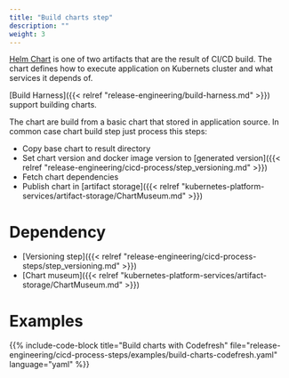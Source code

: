 ```yaml
---
title: "Build charts step"
description: ""
weight: 3
---
```


[Helm Chart](https://docs.helm.sh/developing_charts/#charts) is one of two artifacts
that are the result of CI/CD build. The chart defines how to execute application
on Kubernets cluster and what services it depends of.

[Build Harness]({{< relref "release-engineering/build-harness.md" >}}) support
building charts.

The chart are build from a basic chart that stored in application source.
In common case chart build step just process this steps:
* Copy base chart to result directory
* Set chart version and docker image version to [generated version]({{< relref "release-engineering/cicd-process/step_versioning.md" >}})
* Fetch chart dependencies
* Publish chart in [artifact storage]({{< relref "kubernetes-platform-services/artifact-storage/ChartMuseum.md" >}})

# Dependency

* [Versioning step]({{< relref "release-engineering/cicd-process-steps/step_versioning.md" >}})
* [Chart museum]({{< relref "kubernetes-platform-services/artifact-storage/ChartMuseum.md" >}})

# Examples

{{% include-code-block title="Build charts with Codefresh" file="release-engineering/cicd-process-steps/examples/build-charts-codefresh.yaml" language="yaml" %}}
